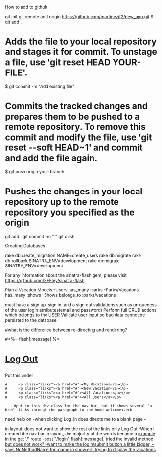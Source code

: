 How to add to github

git init
git remote add origin https://github.com/martinezjf2/new_app.git
$ git add .
# Adds the file to your local repository and stages it for commit. To unstage a file, use 'git reset HEAD YOUR-FILE'.
$ git commit -m "Add existing file"
# Commits the tracked changes and prepares them to be pushed to a remote repository. To remove this commit and modify the file, use 'git reset --soft HEAD~1' and commit and add the file again.
$ git push origin your-branch
# Pushes the changes in your local repository up to the remote repository you specified as the origin
git add .
git commit -m " "
git oush


Creating Databases

rake db:create_migration NAME=create_users
rake db:migrate
rake db:rollback SINATRA_ENV=development
rake db:migrate SINATRA_ENV=development


For any information about the sinatra-flash gem, please visit https://github.com/SFEley/sinatra-flash



Plan a Vacation
Models
-Users has_many :parks
-Parks/Vacations has_many :shows
-Shows belongs_to :parks/vacations

must have a sign up, sign in, and a sign out
validations such as uniqueness of the user login atrributes(email and password)
Perform full CRUD actions which belongs to the USER
Validate user input so bad data cannot be persisted to the database

 #what is the difference between re-directing and rendering?



#<%= flash[:message] %>

 #     <p class="links"><a href="#" class="logout">Log Out</a></p>

 Put this under <div class="wrapper">

    #     <p class="links"><a href="#"><My Vacations</a></p>
    #     <p class="links"><a href="#"><New Vacation</a></p>
    #     <p class="links"><a href="#"><All Vacations</a></p>
    #     <p class="links"><a href="#"><All Users</a></p>
        
        #put in this div class for the nav bar, but it shows several "a href" links through the paragraph in the home welcome1.erb



need help on 
-when clicking Log_in does directs me to a blank page
-<div class="wrapper"> in layout, does not want to show the rest of the links only Log Out
-When i created the nav bar in layout, the majority of the words became a <a href> example in the get '/' route
-post "/login" flash[:message], tried the invalid method but does not work?
-want to make the login/submit button a little bigger,
-says NoMethodName for .name in show.erb trying to display the vacations